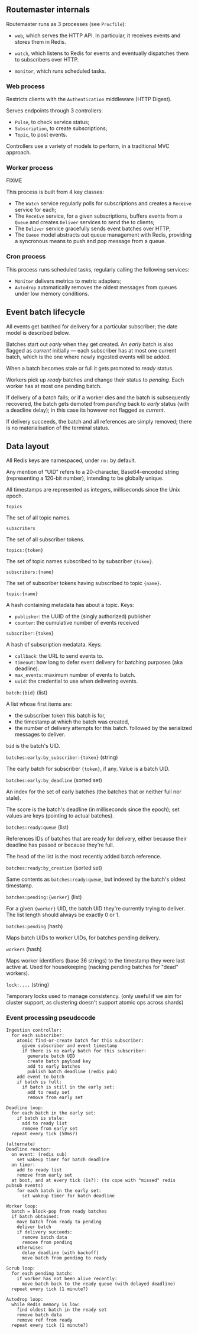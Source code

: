 ## Routemaster internals

Routemaster runs as 3 processes (see `Procfile`):

- `web`, which serves the HTTP API. In particular, it receives events and stores
  them in Redis.

- `watch`, which listens to Redis for events and eventually dispatches them
  to subscribers over HTTP.

- `monitor`, which runs scheduled tasks.

### Web process

Restricts clients with the `Authentication` middleware (HTTP Digest).

Serves endpoints through 3 controllers:

- `Pulse`, to check service status;
- `Subscription`, to create subscriptions;
- `Topic`, to post events.

Controllers use a variety of models to perform, in a traditional MVC approach.


### Worker process

FIXME

This process is built from 4 key classes:

- The `Watch` service regularly polls for subscriptions and creates
  a `Receive` service for each;
- The `Receive` service, for a given subscriptions, buffers events from a `Queue` and creates
  `Deliver` services to send the to clients;
- The `Deliver` service gracefully sends event batches over HTTP;
- The `Queue` model abstracts out queue management with Redis, providing a
  syncronous means to push and pop message from a queue.

### Cron process

This process runs scheduled tasks, regularly calling the following services:

- `Monitor` delivers metrics to metric adapters;
- `Autodrop` automatically removes the oldest messages from queues under low
  memory conditions.


## Event batch lifecycle

All events get batched for delivery for a particular subscriber; the date model
is described below.

Batches start out _early_ when they get created. An _early_ batch is also
flagged as _current_ initially — each subscriber has at most one current batch,
which is the one where newly ingested events will be added.

When a batch becomes stale or full it gets promoted to _ready_ status.

Workers pick up _ready_ batches and change their status to _pending_. Each
worker has at most one pending batch.

If delivery of a batch fails; or if a worker dies and the batch is subsequently
recovered, the batch gets demoted from _pending_ back to _early_ status (with a
deadline delay); in this case its however not flagged as _current_.

If delivery succeeds, the batch and all references are simply removed; there is
no materialisation of the terminal status.


## Data layout

All Redis keys are namespaced, under `rm:` by default.

Any mention of "UID" refers to a 20-character, Base64-encoded string
(representing a 120-bit number), intending to be globally unique.

All timestamps are represented as integers, milliseconds since the Unix epoch.


`topics`

  The set of all topic names.

`subscribers`

  The set of all subscriber tokens.

`topics:{token}`

  The set of topic names subscribed to by subscriber `{token}`.

`subscribers:{name}`

  The set of subscriber tokens having subscribed to topic `{name}`.

`topic:{name}`

  A hash containing metadata has about a topic. Keys:
  - `publisher`: the UUID of the (singly authorized) publisher
  - `counter`: the cumulative number of events received

`subscriber:{token}`

  A hash of subscription medatata. Keys:
  - `callback`: the URL to send events to.
  - `timeout`: how long to defer event delivery for batching purposes (aka deadline).
  - `max_events`: maximum number of events to batch.
  - `uuid`: the credential to use when delivering events.

`batch:{bid}` (list)

  A list whose first items are:
  - the subscriber token this batch is for,
  - the timestamp at which the batch was created,
  - the number of delivery attempts for this batch.
  followed by the serialized messages to deliver. 
  
  `bid` is the batch's UID.

`batches:early:by_subscriber:{token}` (string)

  The early batch for subscriber `{token}`, if any.
  Value is a batch UID.
  
`batches:early:by_deadline` (sorted set)

  An index for the set of early batches (the batches that or neither full nor
  stale).

  The score is the batch's deadline (in milliseconds since the epoch); set
  values are keys (pointing to actual batches).

`batches:ready:queue` (list)

  References IDs of batches that are ready for delivery, either because their
  deadline has passed or because they're full.

  The head of the list is the most recently added batch reference.

`batches:ready:by_creation` (sorted set)

  Same contents as `batches:ready:queue`, but indexed by the batch's oldest
  timestamp.

`batches:pending:{worker}` (list)

  For a given `{worker}` UID, the batch UID they're currently trying to deliver.
  The list length should always be exactly 0 or 1.

`batches:pending` (hash)

  Maps batch UIDs to worker UIDs, for batches pending delivery.

`workers` (hash)

  Maps worker identifiers (base 36 strings) to the timestamp they were last
  active at.
  Used for housekeeping (nacking pending batches for "dead" workers).

`lock:....` (string)

  Temporary locks used to manage consistency.
  (only useful if we aim for cluster support, as clustering doesn't support
  atomic ops across shards)


### Event processing pseudocode

```
Ingestion controller:
  for each subscriber:
    atomic find-or-create batch for this subscriber:
      given subscriber and event timestamp
      if there is no early batch for this subscriber:
        generate batch UID
        create batch payload key
        add to early batches
        publish batch deadline (redis pub)
    add event to batch
    if batch is full:
      if batch is still in the early set:
        add to ready set
        remove from early set

Deadline loop:
  for each batch in the early set:
    if batch is stale:
      add to ready list
      remove from early set
  repeat every tick (50ms?)

(alternate)
Deadline reactor:
  on event: (redis sub)
    set wakeup timer for batch deadline
  on timer:
    add to ready list
    remove from early set
  at boot, and at every tick (1s?): (to cope with "missed" redis pubsub events)
    for each batch in the early set:
      set wakeup timer for batch deadline

Worker loop:
  batch = block-pop from ready batches
  if batch obtained:
    move batch from ready to pending
    deliver batch
    if delivery succeeds:
      remove batch data
      remove from pending
    otherwise:
      delay deadline (with backoff)
      move batch from pending to ready

Scrub loop:
  for each pending batch:
    if worker has not been alive recently:
      move batch back to the ready queue (with delayed deadline)
  repeat every tick (1 minute?)

Autodrop loop:
  while Redis memory is low:
    find oldest batch in the ready set
    remove batch data
    remove ref from ready
  repeat every tick (1 minute?)
```


